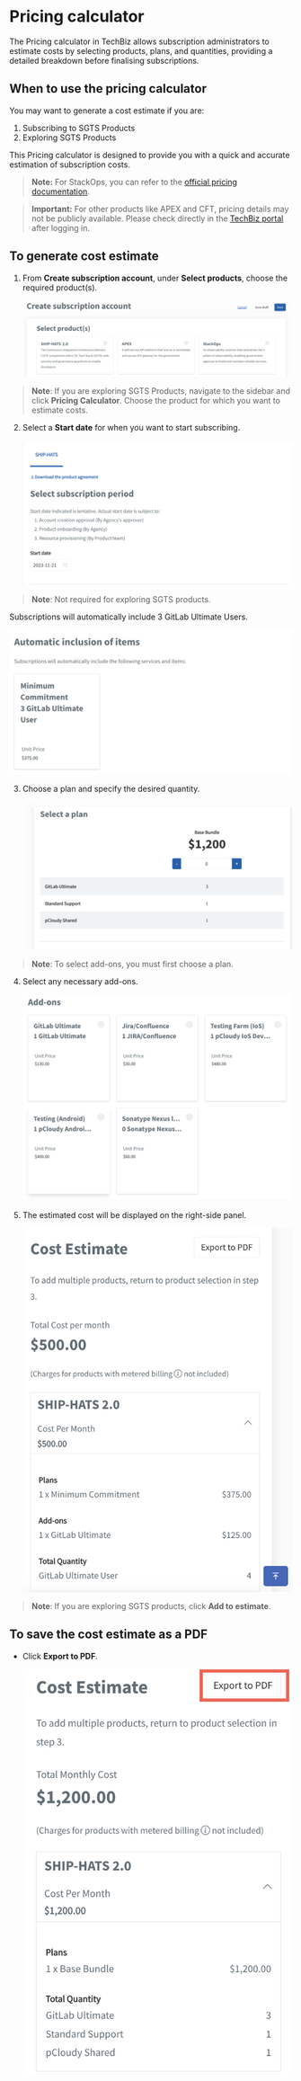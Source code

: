 # Pricing calculator

The Pricing calculator in TechBiz allows subscription administrators to estimate costs by selecting products, plans, and quantities, providing a detailed breakdown before finalising subscriptions.

## When to use the pricing calculator

You may want to generate a cost estimate if you are:

1. Subscribing to SGTS Products
2. Exploring SGTS Products

This Pricing calculator is designed to provide you with a quick and accurate estimation of subscription costs.

> **Note:** For StackOps, you can refer to the [official pricing documentation](https://go.gov.sg/stackops-pricing).

> **Important:** For other products like APEX and CFT, pricing details may not be publicly available. Please check directly in the [TechBiz portal](https://portal.techbiz.suite.gov.sg/) after logging in.

## To generate cost estimate

1. From **Create subscription account**, under **Select products**, choose the required product(s).

   ![Select Product](images/select-prod-cal.png)

> **Note**: If you are exploring SGTS Products, navigate to the sidebar and click **Pricing Calculator**. Choose the product for which you want to estimate costs.

2. Select a **Start date** for when you want to start subscribing.

   ![Select Start Date](images/select-start-date-cal.png)

> **Note**: Not required for exploring SGTS products.

Subscriptions will automatically include 3 GitLab Ultimate Users.

   ![Automatic Inclusion](images/automatic-inclusion.png)

3. Choose a plan and specify the desired quantity.

   ![Select Plan](images/select-cal-plan.png)

> **Note**: To select add-ons, you must first choose a plan.

4. Select any necessary add-ons.

   ![Add-ons](images/add-ons-cal.png)

5. The estimated cost will be displayed on the right-side panel.

   ![Cost Estimate](images/cost-estimate-3.png)

> **Note**: If you are exploring SGTS products, click **Add to estimate**.

## To save the cost estimate as a PDF

- Click **Export to PDF**.

   ![Export to PDF](images/cost-estimate-add.png)
